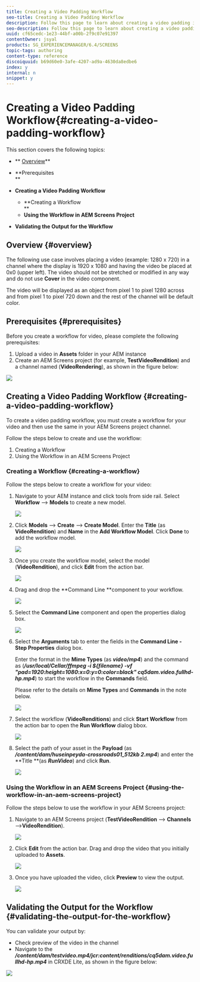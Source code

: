 ```yaml
---
title: Creating a Video Padding Workflow
seo-title: Creating a Video Padding Workflow
description: Follow this page to learn about creating a video padding in the workflow for your assets.
seo-description: Follow this page to learn about creating a video padding in the workflow for your assets.
uuid: cf65cedc-1e23-44bf-a00b-2f9c07e91397
contentOwner: jsyal
products: SG_EXPERIENCEMANAGER/6.4/SCREENS
topic-tags: authoring
content-type: reference
discoiquuid: b69d60e0-3afe-4207-ad9a-4630da8edbe6
index: y
internal: n
snippet: y
---
```


# Creating a Video Padding Workflow{#creating-a-video-padding-workflow}

This section covers the following topics:

* ** [Overview](../../screens/using/creating-a-video-padding-workflow.md#overview)**
* **Prerequisites  
  **
* **Creating a Video Padding Workflow**

    * **Creating a Workflow  
      **
    * **Using the Workflow in AEM Screens Project**

* **Validating the Output for the Workflow**

## Overview {#overview}

The following use case involves placing a video (example: 1280 x 720) in a channel where the display is 1920 x 1080 and having the video be placed at 0x0 (upper left). The video should not be stretched or modified in any way and do not use **Cover** in the video component.

The video will be displayed as an object from pixel 1 to pixel 1280 across and from pixel 1 to pixel 720 down and the rest of the channel will be default color.

## Prerequisites {#prerequisites}

Before you create a workflow for video, please complete the following prerequisites:

1. Upload a video in **Assets** folder in your AEM instance
1. Create an AEM Screens project (for example, **TestVideoRendition**) and a channel named (**VideoRendering**), as shown in the figure below:

![](assets/screen_shot_2018-10-17at85307pm.png) 

## Creating a Video Padding Workflow {#creating-a-video-padding-workflow}

To create a video padding workflow, you must create a workflow for your video and then use the same in your AEM Screens project channel.

Follow the steps below to create and use the workflow:

1. Creating a Workflow
1. Using the Workflow in an AEM Screens Project

### Creating a Workflow {#creating-a-workflow}

Follow the steps below to create a workflow for your video:

1. Navigate to your AEM instance and click tools from side rail. Select **Workflow** --&gt; **Models** to create a new model.

   ![](assets/screen_shot_2018-10-17at90025pm.png)

1. Click **Models** --&gt; **Create** --&gt; **Create Model**. Enter the **Title** (as **VideoRendition**) and **Name** in the **Add Workflow Model**. Click **Done** to add the workflow model.

   ![](assets/screen_shot_2018-10-17at90747pm.png)

1. Once you create the workflow model, select the model (**VideoRendition**), and click **Edit** from the action bar.

   ![](assets/screen_shot_2018-10-17at91256pm.png)

1. Drag and drop the **Command Line **component to your workflow.

   ![](assets/screen_shot_2018-10-22at14846pm.png)

1. Select the **Command Line** component and open the properties dialog box.

   ![](assets/screen_shot_2018-10-17at95752pm.png)

1. Select the **Arguments** tab to enter the fields in the **Command Line - Step Properties** dialog box.

   Enter the format in the **Mime Types** (as ***video/mp4***) and the command as (***/usr/local/Cellar/ffmpeg -i ${filename} -vf "pad=1920:height=1080:x=0:y=0:color=black" cq5dam.video.fullhd-hp.mp4***) to start the workflow in the **Commands** field.

   Please refer to the details on **Mime Types** and **Commands** in the note below.

   ![](assets/screen_shot_2018-10-18at105300am.png)

1. Select the workflow (**VideoRenditions**) and click **Start Workflow** from the action bar to open the **Run Workflow** dialog bbox.

   ![](assets/screen_shot_2018-10-18at105335am.png)

1. Select the path of your asset in the **Payload** (as ***/content/dam/huseinpeyda-crossroads01_512kb 2.mp4***) and enter the **Title **(as ***RunVideo***) and click **Run**.

   ![](assets/screen_shot_2018-10-18at112043am.png)

### Using the Workflow in an AEM Screens Project {#using-the-workflow-in-an-aem-screens-project}

Follow the steps below to use the workflow in your AEM Screens project:

1. Navigate to an AEM Screens project (**TestVideoRendition** --&gt; **Channels** --&gt;**VideoRendition**).

   ![](assets/screen_shot_2018-10-17at100715pm.png)

1. Click **Edit** from the action bar. Drag and drop the video that you initially uploaded to **Assets**.

   ![](assets/screen_shot_2018-10-17at102806pm.png)

1. Once you have uploaded the video, click **Preview** to view the output.

   ![](assets/screen_shot_2018-10-22at15151pm.png)

## Validating the Output for the Workflow {#validating-the-output-for-the-workflow}

You can validate your output by:

* Check preview of the video in the channel
* Navigate to the ***/content/dam/testvideo.mp4/jcr:content/renditions/cq5dam.video.fullhd-hp.mp4*** in CRXDE Lite, as shown in the figure below:

![](assets/screen_shot_2018-10-22at14326pm.png)

